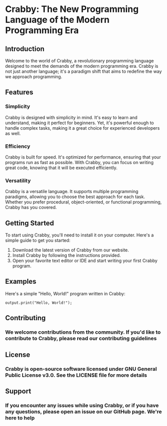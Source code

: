 # Crabby: The New Programming Language of the Modern Programming Era

## Introduction

Welcome to the world of Crabby, a revolutionary programming language designed to meet the demands of the modern programming era. Crabby is not just another language; it's a paradigm shift that aims to redefine the way we approach programming.

## Features

### Simplicity

Crabby is designed with simplicity in mind. It's easy to learn and understand, making it perfect for beginners. Yet, it's powerful enough to handle complex tasks, making it a great choice for experienced developers as well.

### Efficiency

Crabby is built for speed. It's optimized for performance, ensuring that your programs run as fast as possible. With Crabby, you can focus on writing great code, knowing that it will be executed efficiently.

### Versatility

Crabby is a versatile language. It supports multiple programming paradigms, allowing you to choose the best approach for each task. Whether you prefer procedural, object-oriented, or functional programming, Crabby has you covered.

## Getting Started

To start using Crabby, you'll need to install it on your computer. Here's a simple guide to get you started:

1. Download the latest version of Crabby from our website.
2. Install Crabby by following the instructions provided.
3. Open your favorite text editor or IDE and start writing your first Crabby program.

## Examples

Here's a simple "Hello, World!" program written in Crabby:

```crabby
output.print("Hello, World!");
```

## Contributing

### We welcome contributions from the community. If you'd like to contribute to Crabby, please read our contributing guidelines

## License

### Crabby is open-source software licensed under GNU General Public License v3.0. See the LICENSE file for more details

## Support

### If you encounter any issues while using Crabby, or if you have any questions, please open an issue on our GitHub page. We're here to help
